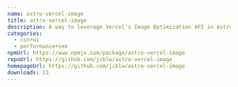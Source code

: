 ```yaml
---
name: astro-vercel-image
title: astro-vercel-image
description: A way to leverage Vercel's Image Optimization API in Astro
categories:
  - css+ui
  - performance+seo
npmUrl: https://www.npmjs.com/package/astro-vercel-image
repoUrl: https://github.com/jcblw/astro-vercel-image
homepageUrl: https://github.com/jcblw/astro-vercel-image
downloads: 13
---
```

